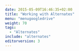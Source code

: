 ```yaml
---
date: 2015-05-09T16:46:35+02:00
title: "Working with Alternates"
menu: "menugoogledrive"
weight: 70
tags:
  - "Alternates"
include: "alternates"
editorversion: 3
---
```


